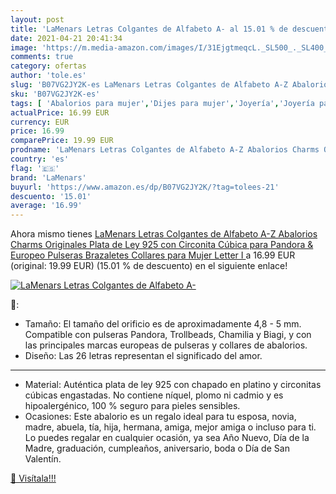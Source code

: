 ```yaml
---
layout: post
title: 'LaMenars Letras Colgantes de Alfabeto A- al 15.01 % de descuento'
date: 2021-04-21 20:41:34
image: 'https://m.media-amazon.com/images/I/31EjgtmeqcL._SL500_._SL400_.jpg'
comments: true
category: ofertas
author: 'tole.es'
slug: 'B07VG2JY2K-es LaMenars Letras Colgantes de Alfabeto A-Z Abalorios Charms...'
sku: 'B07VG2JY2K-es'
tags: [ 'Abalorios para mujer','Dijes para mujer','Joyería','Joyería para mujer','de','lamenars','ley','pandora','plata', ]
actualPrice: 16.99 EUR
currency: EUR
price: 16.99
comparePrice: 19.99 EUR
prodname: 'LaMenars Letras Colgantes de Alfabeto A-Z Abalorios Charms Originales Plata de Ley 925 con Circonita Cúbica para Pandora & Europeo Pulseras Brazaletes Collares para Mujer  Letter I '
country: 'es'
flag: '🇪🇸'
brand: 'LaMenars'
buyurl: 'https://www.amazon.es/dp/B07VG2JY2K/?tag=tolees-21'
descuento: '15.01'
average: '16.99'
---
```


Ahora mismo tienes [LaMenars Letras Colgantes de Alfabeto A-Z Abalorios Charms Originales Plata de Ley 925 con Circonita Cúbica para Pandora & Europeo Pulseras Brazaletes Collares para Mujer  Letter I ](https://www.amazon.es/dp/B07VG2JY2K/?tag=tolees-21) a 16.99 EUR (original: 19.99 EUR) (15.01 %  de descuento) en el siguiente enlace!

[![LaMenars Letras Colgantes de Alfabeto A-](https://m.media-amazon.com/images/I/31EjgtmeqcL._SL500_._SL400_.jpg)](https://www.amazon.es/dp/B07VG2JY2K/?tag=tolees-21)

🔎:

- Tamaño: El tamaño del orificio es de aproximadamente 4,8 - 5 mm. Compatible con pulseras Pandora, Trollbeads, Chamilia y Biagi, y con las principales marcas europeas de pulseras y collares de abalorios.
- Diseño: Las 26 letras representan el significado del amor.
- - -
- Material: Auténtica plata de ley 925 con chapado en platino y circonitas cúbicas engastadas. No contiene níquel, plomo ni cadmio y es hipoalergénico, 100 % seguro para pieles sensibles.
- Ocasiones: Este abalorio es un regalo ideal para tu esposa, novia, madre, abuela, tía, hija, hermana, amiga, mejor amiga o incluso para ti. Lo puedes regalar en cualquier ocasión, ya sea Año Nuevo, Día de la Madre, graduación, cumpleaños, aniversario, boda o Día de San Valentín.

[🛒 Visítala!!!](https://www.amazon.es/dp/B07VG2JY2K/?tag=tolees-21)
